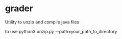 # grader
Utility to unzip and compile java files


to use 
python3 unzip.py --path=your_path_to_directory
